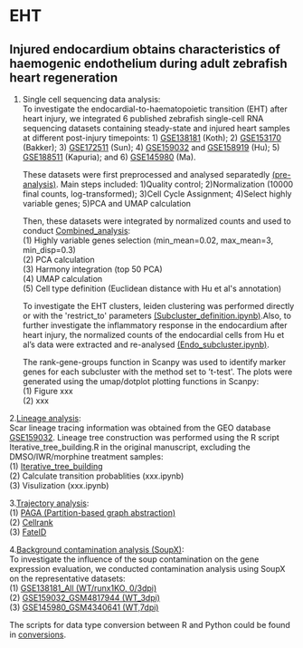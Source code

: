 # EHT
## Injured endocardium obtains characteristics of haemogenic endothelium during adult zebrafish heart regeneration  
  1. Single cell sequencing data analysis:  
     To investigate the endocardial-to-haematopoietic transition (EHT) after heart injury, we integrated 6 published zebrafish single-cell RNA sequencing datasets containing steady-state and injured heart samples at different post-injury timepoints: 1) [GSE138181](https://www.ncbi.nlm.nih.gov/geo/query/acc.cgi?acc=GSE138181) (Koth); 2) [GSE153170](https://www.ncbi.nlm.nih.gov/geo/query/acc.cgi?acc=GSE153170) (Bakker); 3) [GSE172511](https://www.ncbi.nlm.nih.gov/geo/query/acc.cgi?acc=GSE172511) (Sun); 4) [GSE159032](https://www.ncbi.nlm.nih.gov/geo/query/acc.cgi?acc=GSE159032) and [GSE158919](https://www.ncbi.nlm.nih.gov/geo/query/acc.cgi?acc=GSE158919) (Hu); 5) [GSE188511](https://www.ncbi.nlm.nih.gov/geo/query/acc.cgi?acc=GSE188511) (Kapuria); and 6) [GSE145980](https://www.ncbi.nlm.nih.gov/geo/query/acc.cgi?acc=GSE145980) (Ma).
     
     These datasets were first preprocessed and analysed separatedly [(pre-analysis)](./preanalysis). Main steps included: 1)Quality control; 2)Normalization (10000 final counts, log-transformed); 3)Cell Cycle Assignment; 4)Select highly variable genes; 5)PCA and UMAP calculation
     
     Then, these datasets were integrated by normalized counts and used to conduct [Combined_analysis](Combined_analysis.ipynb):    
  (1) Highly variable genes selection (min_mean=0.02, max_mean=3, min_disp=0.3)  
  (2) PCA calculation  
  (3) Harmony integration (top 50 PCA)  
  (4) UMAP calculation  
  (5) Cell type definition (Euclidean distance with Hu et al's annotation)

      To investigate the EHT clusters, leiden clustering was performed directly or with the 'restrict_to' parameters [(Subcluster_definition.ipynb)](Subcluster_definition.ipynb).Also, to further investigate the inflammatory response in the endocardium after heart injury, the normalized counts of the endocardial cells from Hu et al’s data were extracted and re-analysed [(Endo_subcluster.ipynb)](Endo_subcluster.ipynb).  
  
      The rank-gene-groups function in Scanpy was used to identify marker genes for each subcluster with the method set to ’t-test'. The plots were generated using the umap/dotplot plotting functions in Scanpy:  
  (1) Figure xxx  
  (2) xxx  

2.[Lineage analysis](./lineage):  
Scar lineage tracing information was obtained from the GEO database [GSE159032](https://www.ncbi.nlm.nih.gov/geo/query/acc.cgi?acc=GSE159032). Lineage tree construction was performed using the R script Iterative_tree_building.R in the original manuscript, excluding the DMSO/IWR/morphine treatment samples:  
(1) [Iterative_tree_building](./lineage/Iterative_tree_building.ipynb)  
(2) Calculate transition probablities (xxx.ipynb)  
(3) Visulization (xxx.ipynb)  

3.[Trajectory analysis](./trajectory):  
(1) [PAGA (Partition-based graph abstraction)](./trajectory/EHT_PAGA.ipynb)  
(2) [Cellrank](./trajectory/EHT_Cellrank.ipynb)  
(3) [FateID](./trajectory/EHT_FateID_analysis.ipynb)  

4.[Background contamination analysis (SoupX)](./SoupX):  
To investigate the influence of the soup contamination on the gene expression evaluation, we conducted contamination analysis using SoupX on the representative datasets:  
(1) [GSE138181_All (WT/runx1KO, 0/3dpi)](./SoupX/SoupX-Koth-All.ipynb)  
(2) [GSE159032_GSM4817944 (WT_3dpi)](./SoupX/SoupX-Hu-WT-3dpi.ipynb)  
(3) [GSE145980_GSM4340641 (WT,7dpi)](./SoupX/SoupX-Ma-WT-7dpi-1)  

The scripts for data type conversion between R and Python could be found in [conversions](./conversions).

